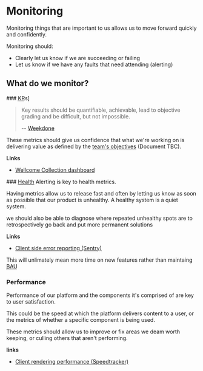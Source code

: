 # Monitoring

Monitoring things that are important to us allows us to move forward quickly and confidently.

Monitoring should:
* Clearly let us know if we are succeeding or failing
* Let us know if we have any faults that need attending (alerting)

## What do we monitor?

### <abbr title="key result">KR</abbr>s]
> Key results should be quantifiable, achievable, lead to objective grading and be difficult, but not impossible.
>
> -- [Weekdone](https://weekdone.com/resources/objectives-key-results)

These metrics should give us confidence that what we're working on is delivering value
as defined by the [team's objectives](#) (Document TBC).

__Links__
* [Wellcome Collection dashboard](https://dash.wellcomecollection.org/)

### [Health](http://ghp.wellcomecollection.org/speedtracker/)
Alerting is key to health metrics.

Having metrics allow us to release fast and often by letting us know as
soon as possible that our product is unhealthy. A healthy system is a quiet system.

we should also be able to diagnose where repeated unhealthy spots are to
retrospectively go back and put more permanent solutions 

__Links__
* [Client side error reporting (Sentry)](https://sentry.io/wellcome/wellcomecollection/dashboard/)

This will unlimately mean more time on new features rather than maintaing <abbr title="business as usual">BAU</abbr>

### Performance
Performance of our platform and the components it's comprised of are key to user satisfaction.

This could be the speed at which the platform delivers content to a user, or the metrics of
whether a specific component is being used.

These metrics should allow us to improve or fix areas we deam worth keeping, or culling
others that aren't performing.

__links__
* [Client rendering performance (Speedtracker)](http://ghp.wellcomecollection.org/speedtracker/v2-article/)
